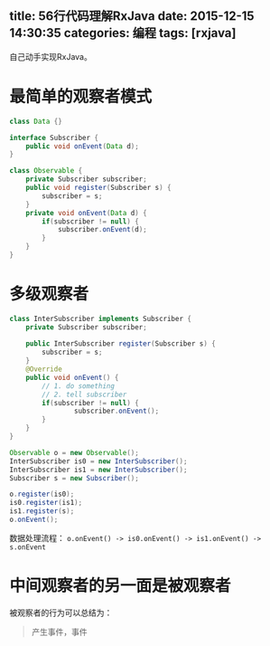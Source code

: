 title: 56行代码理解RxJava
date: 2015-12-15 14:30:35
categories: 编程
tags: [rxjava]
---

自己动手实现RxJava。

<!-- more -->

# 最简单的观察者模式

```java
class Data {}

interface Subscriber {
    public void onEvent(Data d);
}

class Observable {
    private Subscriber subscriber;
    public void register(Subscriber s) {
        subscriber = s;
    }
    private void onEvent(Data d) {
        if(subscriber != null) {
            subscriber.onEvent(d);
        }
    }
}
```

# 多级观察者

```java
class InterSubscriber implements Subscriber {
    private Subscriber subscriber;
    
    public InterSubscriber register(Subscriber s) {
        subscriber = s;
    }
    @Override
    public void onEvent() {
        // 1. do something
        // 2. tell subscriber
        if(subscriber != null) {
                subscriber.onEvent();
        }
    }
}

Observable o = new Observable();
InterSubscriber is0 = new InterSubscriber();
InterSubscriber is1 = new InterSubscriber();
Subscriber s = new Subscriber();

o.register(is0);
is0.register(is1);
is1.register(s);
o.onEvent();
```

数据处理流程： `o.onEvent() -> is0.onEvent() -> is1.onEvent() -> s.onEvent`

# 中间观察者的另一面是**被观察者**

被观察者的行为可以总结为：
> 产生事件，事件
